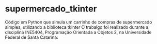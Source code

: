 # supermercado_tkinter

Código em Python que simula um carrinho de compras de supermercado simples, utilizando a biblioteca tkinter
O trabalgo foi realizado durante a disciplina INE5404, Programação Orientada a Objetos 2, na Universidade Federal de Santa Catarina.


